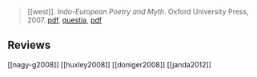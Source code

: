 > [[west]]. *Indo-European Poetry and Myth*. Oxford University Press, 2007. [pdf](http://mundusgraece.weebly.com/uploads/3/7/0/9/37095511/indoeuropean-poetry-and-myth.pdf), [questia](https://www.questia.com/library/119782631/indo-european-poetry-and-myth), [pdf](m-west2007.pdf)

## Reviews
[[nagy-g2008]]
[[huxley2008]]
[[doniger2008]]
[[janda2012]]